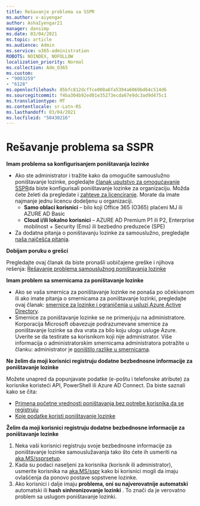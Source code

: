 ```yaml
---
title: Rešavanje problema sa SSPR
ms.author: v-aiyengar
author: AshaIyengar21
manager: dansimp
ms.date: 03/04/2021
ms.topic: article
ms.audience: Admin
ms.service: o365-administration
ROBOTS: NOINDEX, NOFOLLOW
localization_priority: Normal
ms.collection: Adm_O365
ms.custom:
- "9003259"
- "6128"
ms.openlocfilehash: 85bfc812dcffce008a6fa5394a6069bd64c514d6
ms.sourcegitcommit: f4ba304b92ed01e35273ecda67e9dc3ad9d475c1
ms.translationtype: MT
ms.contentlocale: sr-Latn-RS
ms.lasthandoff: 03/04/2021
ms.locfileid: "50430216"
---
```

# <a name="troubleshoot-sspr"></a>Rešavanje problema sa SSPR

**Imam problema sa konfigurisanjem poništavanja lozinke**

- Ako ste administrator i tražite kako da omogućite samouslužno poništavanje lozinke, pogledajte [članak uputstvo za omogućavanje SSPR](https://docs.microsoft.com/azure/active-directory/authentication/tutorial-enable-sspr)da biste konfigurisali poništavanje lozinke za organizaciju. Možda ćete želeti da pregledate i [zahteve za licenciranje](https://docs.microsoft.com/azure/active-directory/authentication/concept-sspr-licensing?WT.mc_id=Portal-Microsoft_Azure_Support). Morate da imate najmanje jednu licencu dodeljenu u organizaciji.
    - **Samo oblaci korisnici** – bilo koji Office 365 (O365) plaćeni MJ ili AZURE AD Basic
    - **Cloud i/ili lokalno korisnici** – AZURE AD Premium P1 ili P2, Enterprise mobilnost + Security (Ems) ili bezbedno preduzeće (SPE)
- Za dodatna pitanja o poništavanju lozinke za samouslužno, pregledajte [naša najčešća pitanja](https://docs.microsoft.com/azure/active-directory/authentication/active-directory-passwords-faq?WT.mc_id=Portal-Microsoft_Azure_Support).

**Dobijam poruku o grešci**

Pregledajte ovaj članak da biste pronašli uobičajene greške i njihova rešenja: [Rešavanje problema samouslužnog poništavanja lozinke](https://docs.microsoft.com/azure/active-directory/authentication/active-directory-passwords-troubleshoot?WT.mc_id=Portal-Microsoft_Azure_Support)

**Imam problem sa smernicama za poništavanje lozinke**

- Ako se vaša smernica za poništavanje lozinke ne ponaša po očekivanom ili ako imate pitanja o smernicama za poništavanje lozinki, pregledajte ovaj članak: [smernice za lozinke i ograničenja u usluzi Azure Active Directory](https://docs.microsoft.com/azure/active-directory/authentication/concept-sspr-policy?WT.mc_id=Portal-Microsoft_Azure_Support).
- Smernice za poništavanje lozinke se ne primenjuju na administratore. Korporacija Microsoft obavezuje podrazumevane smernice za poništavanje lozinke sa dva vrata za bilo koju ulogu usluge Azure. Uverite se da testirate sa korisnikom koji nije administrator. Više informacija o administratorskim smernicama administratora potražite u članku: administrator je [poništilo razlike u smernicama](https://docs.microsoft.com/azure/active-directory/authentication/concept-sspr-policy?WT.mc_id=Portal-Microsoft_Azure_Support#administrator-reset-policy-differences).

**Ne želim da moji korisnici registruju dodatne bezbednosne informacije za poništavanje lozinke**

Možete unapred da popunjavate podatke (e-poštu i telefonske atribute) za korisnike koristeći API, PowerShell ili Azure AD Connect. Da biste saznali kako se čita:

- [Primena početne vrednosti poništavanja bez potrebe korisnika da se registruju](https://docs.microsoft.com/azure/active-directory/active-directory-passwords-data?WT.mc_id=Portal-Microsoft_Azure_Support#set-and-read-authentication-data-using-powershell)
- [Koje podatke koristi poništavanje lozinke](https://docs.microsoft.com/azure/active-directory/active-directory-passwords-data?WT.mc_id=Portal-Microsoft_Azure_Support)

**Želim da moji korisnici registruju dodatne bezbednosne informacije za poništavanje lozinke**

1. Neka vaši korisnici registruju svoje bezbednosne informacije za poništavanje lozinke samouslužavanja tako što ćete ih usmeriti na [aka.MS/ssprsetup](https://mysignins.microsoft.com/security-info).
1. Kada su podaci naseljeni za korisnika (korisnik ili administrator), usmerite korisnika na [aka.MS/sspr](https://passwordreset.microsoftonline.com/) kako bi korisnici mogli da imaju ovlašćenja da ponovo postave sopstvene lozinke.
1. Ako korisnici i dalje imaju **problema, oni su najverovatnije automatski** automatski ili **hash sinhronizovanje lozinki** . To znači da je verovatno problem sa uslugom poništavanje lozinki.